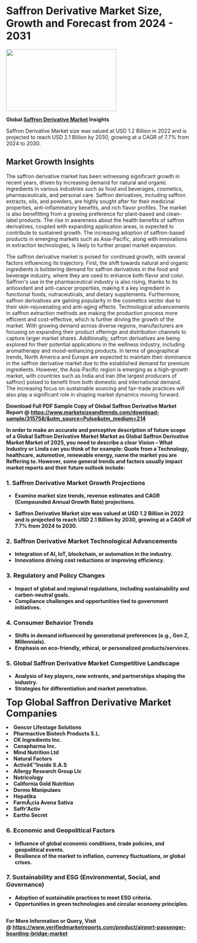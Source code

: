 <H1>Saffron Derivative Market Size, Growth and Forecast from 2024 - 2031</H1><img class="aligncenter size-medium wp-image-584254" src="https://thirdeyenews.in/wp-content/uploads/2024/09/Global-Market-Research-300x168.jpeg" alt="" width="300" height="168" /><p><strong>Global&nbsp;<a href="https://www.marketsizeandtrends.com/download-sample/315758/&amp;utm_source=Pulse&amp;utm_medium=214">Saffron Derivative Market</a> Insights</strong></p><p>Saffron Derivative Market size was valued at USD 1.2 Billion in 2022 and is projected to reach USD 2.1 Billion by 2030, growing at a CAGR of 7.7% from 2024 to 2030.</p><p><h2>Market Growth Insights</h2> <p>The saffron derivative market has been witnessing significant growth in recent years, driven by increasing demand for natural and organic ingredients in various industries such as food and beverages, cosmetics, pharmaceuticals, and personal care. Saffron derivatives, including saffron extracts, oils, and powders, are highly sought after for their medicinal properties, anti-inflammatory benefits, and rich flavor profiles. The market is also benefitting from a growing preference for plant-based and clean-label products. The rise in awareness about the health benefits of saffron derivatives, coupled with expanding application areas, is expected to contribute to sustained growth. The increasing adoption of saffron-based products in emerging markets such as Asia-Pacific, along with innovations in extraction technologies, is likely to further propel market expansion.</p> <p><strong></strong></p> <p>The saffron derivative market is poised for continued growth, with several factors influencing its trajectory. First, the shift towards natural and organic ingredients is bolstering demand for saffron derivatives in the food and beverage industry, where they are used to enhance both flavor and color. Saffron's use in the pharmaceutical industry is also rising, thanks to its antioxidant and anti-cancer properties, making it a key ingredient in functional foods, nutraceuticals, and dietary supplements. Furthermore, saffron derivatives are gaining popularity in the cosmetics sector due to their skin-rejuvenating and anti-aging effects. Technological advancements in saffron extraction methods are making the production process more efficient and cost-effective, which is further driving the growth of the market. With growing demand across diverse regions, manufacturers are focusing on expanding their product offerings and distribution channels to capture larger market shares. Additionally, saffron derivatives are being explored for their potential applications in the wellness industry, including aromatherapy and mood-enhancing products. In terms of geographical trends, North America and Europe are expected to maintain their dominance in the saffron derivative market due to the established demand for premium ingredients. However, the Asia-Pacific region is emerging as a high-growth market, with countries such as India and Iran (the largest producers of saffron) poised to benefit from both domestic and international demand. The increasing focus on sustainable sourcing and fair-trade practices will also play a significant role in shaping market dynamics moving forward.</p> <p><strong></p><p><span class=""><strong>Download Full PDF Sample Copy of Global Saffron Derivative Market Report</strong> @ <a href="https://www.marketsizeandtrends.com/download-sample/315758/&amp;utm_source=Pulse&amp;utm_medium=214" target="_blank">https://www.marketsizeandtrends.com/download-sample/315758/&amp;utm_source=Pulse&amp;utm_medium=214</a></span></p><p>In order to make an accurate and perceptive description of future scope of a Global&nbsp;Saffron Derivative Market Market as Global&nbsp;Saffron Derivative Market Market of 2025, you need to describe a clear Vision &ndash; What Industry or Linda can you think of for example: Quote from a Technology, healthcare, automotive, renewable energy, name the market you are Reffering to. However, some general trends and factors usually impact market reports and their future outlook include:</p><h3>1.&nbsp;<strong>Saffron Derivative Market Growth Projections</strong></h3><ul><li>Examine market size trends, revenue estimates and CAGR (Compounded Annual Growth Rate) projections.</li><li><p>Saffron Derivative Market size was valued at USD 1.2 Billion in 2022 and is projected to reach USD 2.1 Billion by 2030, growing at a CAGR of 7.7% from 2024 to 2030.</p></li></ul><h3>2.&nbsp;<strong>Saffron Derivative Market Technological Advancements</strong></h3><ul><li>Integration of AI, IoT, blockchain, or automation in the industry.</li><li>Innovations driving cost reductions or improving efficiency.</li></ul><h3>3.&nbsp;<strong>Regulatory and Policy Changes</strong></h3><ul><li>Impact of global and regional regulations, including sustainability and carbon-neutral goals.</li><li>Compliance challenges and opportunities tied to government initiatives.</li></ul><h3>4.&nbsp;<strong>Consumer Behavior Trends</strong></h3><ul><li>Shifts in demand influenced by generational preferences (e.g., Gen Z, Millennials).</li><li>Emphasis on eco-friendly, ethical, or personalized products/services.</li></ul><h3>5.&nbsp;<strong>Global Saffron Derivative Market Competitive Landscape</strong></h3><ul><li>Analysis of key players, new entrants, and partnerships shaping the industry.</li><li>Strategies for differentiation and market penetration.</li></ul><p data-pm-slice="1 1 []"><span style="color: inherit; font-family: inherit; font-size: 25px;">Top Global Saffron Derivative Market Companies</span></p><div class="" data-test-id=""><p><li>Gencor Lifestage Solutions</li><li> Pharmactive Biotech Products S.L.</li><li> CK Ingredients Inc.</li><li> Canapharma Inc.</li><li> Mind Nutrition Ltd</li><li> Natural Factors</li><li> Activâ€™Inside S.A.S</li><li> Allergy Research Group Llc</li><li> Nutricology</li><li> California Gold Nutrition</li><li> Dermo Manipulaes</li><li> Hepatika</li><li> FarmÃ¡cia Avena Sativa</li><li> Saffr'Activ</li><li> Earths Secret</li></p></div><h3>6.&nbsp;<strong>Economic and Geopolitical Factors</strong></h3><ul><li>Influence of global economic conditions, trade policies, and geopolitical events.</li><li>Resilience of the market to inflation, currency fluctuations, or global crises.</li></ul><h3>7.&nbsp;<strong>Sustainability and ESG (Environmental, Social, and Governance)</strong></h3><ul><li>Adoption of sustainable practices to meet ESG criteria.</li><li>Opportunities in green technologies and circular economy principles.</li></ul><h2><strong style="font-size: 14px;">For More Information or Query, Visit @&nbsp;</strong><a style="background-color: #ffffff; font-size: 14px;" href="https://www.marketsizeandtrends.com/report/saffron-derivative-market/" target="_blank">https://www.verifiedmarketreports.com/product/airport-passenger-boarding-bridge-market</a></h2>
